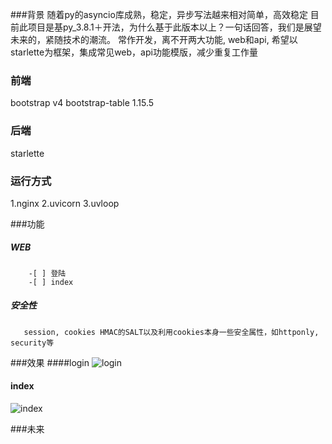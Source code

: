 ###背景
   随着py的asyncio库成熟，稳定，异步写法越来相对简单，高效稳定
   目前此项目是基py_3.8.1＋开法，为什么基于此版本以上？一句话回答，我们是展望未来的，紧随技术的潮流。
   常作开发，离不开两大功能, web和api, 希望以starlette为框架，集成常见web，api功能模版，减少重复工作量

### 前端
bootstrap v4
bootstrap-table 1.15.5

### 后端
starlette


### 运行方式
1.nginx
2.uvicorn
3.uvloop

###功能 
   ##### WEB
        -[ ] 登陆
        -[ ] index
   ##### 安全性
       session, cookies HMAC的SALT以及利用cookies本身一些安全属性，如httponly, security等
         
        
###效果
####login
![login](https://upload-images.jianshu.io/upload_images/1500770-fc8f343707c11010.png)
#### index
![index](https://upload-images.jianshu.io/upload_images/1500770-138d098cee96326b.png)
     
        
###未来




